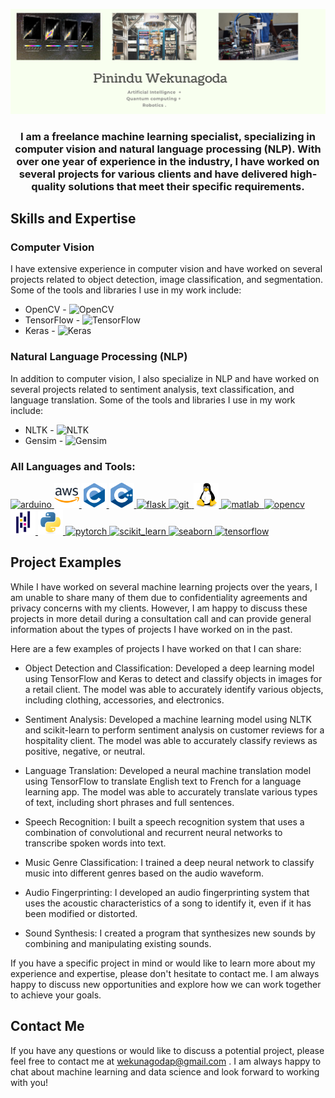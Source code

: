 ![Artificial intelligence and Data Science](https://github.com/pininduwk/pininduwk/blob/main/Pinindu%20Wekunagoda%20(2).png)
  
<h3 align="center">I am a freelance machine learning specialist, specializing in computer vision and natural language processing (NLP). With over one year of experience in the industry, I have worked on several projects for various clients and have delivered high-quality solutions that meet their specific requirements.</h3>

## Skills and Expertise

### Computer Vision

I have extensive experience in computer vision and have worked on several projects related to object detection, image classification, and segmentation. Some of the tools and libraries I use in my work include:

- OpenCV - ![OpenCV](https://img.shields.io/badge/OpenCV-5C3EE8?style=for-the-badge&logo=opencv&logoColor=white)
- TensorFlow - ![TensorFlow](https://img.shields.io/badge/TensorFlow-FF6F00?style=for-the-badge&logo=tensorflow&logoColor=white)
- Keras - ![Keras](https://img.shields.io/badge/Keras-D00000?style=for-the-badge&logo=keras&logoColor=white)

### Natural Language Processing (NLP)

In addition to computer vision, I also specialize in NLP and have worked on several projects related to sentiment analysis, text classification, and language translation. Some of the tools and libraries I use in my work include:

- NLTK - ![NLTK](https://img.shields.io/badge/NLTK-333333?style=for-the-badge&logo=nltk&logoColor=white)
- Gensim - ![Gensim](https://img.shields.io/badge/Gensim-47A248?style=for-the-badge&logo=gensim&logoColor=white) 



<h3 align="left">All Languages and Tools:</h3>
<p align="left"> <a href="https://www.arduino.cc/" target="_blank" rel="noreferrer"> <img src="https://cdn.worldvectorlogo.com/logos/arduino-1.svg" alt="arduino" width="40" height="40"/> </a> <a href="https://aws.amazon.com" target="_blank" rel="noreferrer"> <img src="https://raw.githubusercontent.com/devicons/devicon/master/icons/amazonwebservices/amazonwebservices-original-wordmark.svg" alt="aws" width="40" height="40"/> </a> <a href="https://www.cprogramming.com/" target="_blank" rel="noreferrer"> <img src="https://raw.githubusercontent.com/devicons/devicon/master/icons/c/c-original.svg" alt="c" width="40" height="40"/> </a> <a href="https://www.w3schools.com/cpp/" target="_blank" rel="noreferrer"> <img src="https://raw.githubusercontent.com/devicons/devicon/master/icons/cplusplus/cplusplus-original.svg" alt="cplusplus" width="40" height="40"/> </a> <a href="https://flask.palletsprojects.com/" target="_blank" rel="noreferrer"> <img src="https://www.vectorlogo.zone/logos/pocoo_flask/pocoo_flask-icon.svg" alt="flask" width="40" height="40"/> </a> <a href="https://git-scm.com/" target="_blank" rel="noreferrer"> <img src="https://www.vectorlogo.zone/logos/git-scm/git-scm-icon.svg" alt="git" width="40" height="40"/> </a> <a href="https://developer.mozilla.org/en-US/docs/Web/JavaScript" target="_blank" rel="noreferrer"> <img  <a href="https://www.linux.org/" target="_blank" rel="noreferrer"> <img src="https://raw.githubusercontent.com/devicons/devicon/master/icons/linux/linux-original.svg" alt="linux" width="40" height="40"/> </a> <a href="https://www.mathworks.com/" target="_blank" rel="noreferrer"> <img src="https://upload.wikimedia.org/wikipedia/commons/2/21/Matlab_Logo.png" alt="matlab" width="40" height="40"/> </a> <a href="https://nodejs.org" target="_blank" rel="noreferrer"> <img  <a href="https://opencv.org/" target="_blank" rel="noreferrer"> <img src="https://www.vectorlogo.zone/logos/opencv/opencv-icon.svg" alt="opencv" width="40" height="40"/> </a> <a href="https://pandas.pydata.org/" target="_blank" rel="noreferrer"> <img src="https://raw.githubusercontent.com/devicons/devicon/2ae2a900d2f041da66e950e4d48052658d850630/icons/pandas/pandas-original.svg" alt="pandas" width="40" height="40"/> </a> <a href="https://www.python.org" target="_blank" rel="noreferrer"> <img src="https://raw.githubusercontent.com/devicons/devicon/master/icons/python/python-original.svg" alt="python" width="40" height="40"/> </a> <a href="https://pytorch.org/" target="_blank" rel="noreferrer"> <img src="https://www.vectorlogo.zone/logos/pytorch/pytorch-icon.svg" alt="pytorch" width="40" height="40"/> </a> <a  alt="react" width="40" height="40"/> </a> <a href="https://scikit-learn.org/" target="_blank" rel="noreferrer"> <img src="https://upload.wikimedia.org/wikipedia/commons/0/05/Scikit_learn_logo_small.svg" alt="scikit_learn" width="40" height="40"/> </a> <a href="https://seaborn.pydata.org/" target="_blank" rel="noreferrer"> <img src="https://seaborn.pydata.org/_images/logo-mark-lightbg.svg" alt="seaborn" width="40" height="40"/> </a> <a href="https://www.tensorflow.org" target="_blank" rel="noreferrer"> <img src="https://www.vectorlogo.zone/logos/tensorflow/tensorflow-icon.svg" alt="tensorflow" width="40" height="40"/> </a> </p>



## Project Examples

While I have worked on several machine learning projects over the years, I am unable to share many of them due to confidentiality agreements and privacy concerns with my clients. However, I am happy to discuss these projects in more detail during a consultation call and can provide general information about the types of projects I have worked on in the past.

Here are a few examples of projects I have worked on that I can share:

- Object Detection and Classification: Developed a deep learning model using TensorFlow and Keras to detect and classify objects in images for a retail client. The model was able to accurately identify various objects, including clothing, accessories, and electronics.
- Sentiment Analysis: Developed a machine learning model using NLTK and scikit-learn to perform sentiment analysis on customer reviews for a hospitality client. The model was able to accurately classify reviews as positive, negative, or neutral.
- Language Translation: Developed a neural machine translation model using TensorFlow to translate English text to French for a language learning app. The model was able to accurately translate various types of text, including short phrases and full sentences.

- Speech Recognition: I built a speech recognition system that uses a combination of convolutional and recurrent neural networks to transcribe spoken words into text.

- Music Genre Classification: I trained a deep neural network to classify music into different genres based on the audio waveform.

- Audio Fingerprinting: I developed an audio fingerprinting system that uses the acoustic characteristics of a song to identify it, even if it has been modified or distorted.

- Sound Synthesis: I created a program that synthesizes new sounds by combining and manipulating existing sounds.

If you have a specific project in mind or would like to learn more about my experience and expertise, please don't hesitate to contact me. I am always happy to discuss new opportunities and explore how we can work together to achieve your goals.

## Contact Me

If you have any questions or would like to discuss a potential project, please feel free to contact me at wekunagodap@gmail.com . I am always happy to chat about machine learning and data science and look forward to working with you!








